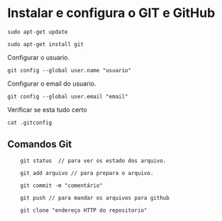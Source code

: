 # Instalar e configura o GIT e GitHub

    sudo apt-get update

    sudo apt-get install git

Configurar o usuario.
        
    git config --global user.name "usuario"

Configurar o email do usuario.
 
    git config --global user.email "email"

Verificar se esta tudo certo

    cat .gitconfig

## Comandos Git

        git status  // para ver os estado dos arquivo.  

        git add arquivo // para prepara o arquivo.

        git commit -m "comentário"

        git push // para mandar os arquivos para github

        git clone "endereço HTTP do repositorio"